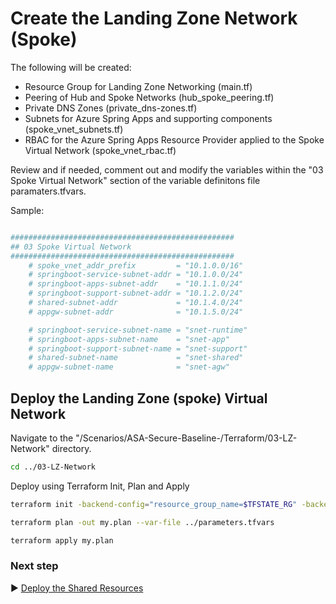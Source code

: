 # Create the Landing Zone Network (Spoke)

The following will be created:
* Resource Group for Landing Zone Networking (main.tf)
* Peering of Hub and Spoke Networks (hub_spoke_peering.tf)
* Private DNS Zones (private_dns-zones.tf)
* Subnets for Azure Spring Apps and supporting components (spoke_vnet_subnets.tf)
* RBAC for the Azure Spring Apps Resource Provider applied to the Spoke Virtual Network (spoke_vnet_rbac.tf)

Review and if needed, comment out and modify the variables within the "03 Spoke Virtual Network" section of the variable definitons file paramaters.tfvars. 

Sample:

```bash

##################################################
## 03 Spoke Virtual Network
##################################################
    # spoke_vnet_addr_prefix         = "10.1.0.0/16"
    # springboot-service-subnet-addr = "10.1.0.0/24"
    # springboot-apps-subnet-addr    = "10.1.1.0/24"
    # springboot-support-subnet-addr = "10.1.2.0/24"
    # shared-subnet-addr             = "10.1.4.0/24"
    # appgw-subnet-addr              = "10.1.5.0/24"

    # springboot-service-subnet-name = "snet-runtime"
    # springboot-apps-subnet-name    = "snet-app"
    # springboot-support-subnet-name = "snet-support"
    # shared-subnet-name             = "snet-shared"
    # appgw-subnet-name              = "snet-agw"

```
## Deploy the Landing Zone (spoke) Virtual Network

Navigate to the "/Scenarios/ASA-Secure-Baseline-/Terraform/03-LZ-Network" directory. 

```bash
cd ../03-LZ-Network
```
Deploy using Terraform Init, Plan and Apply

```bash
terraform init -backend-config="resource_group_name=$TFSTATE_RG" -backend-config="storage_account_name=$STORAGEACCOUNTNAME" -backend-config="container_name=$CONTAINERNAME"
```

```bash
terraform plan -out my.plan --var-file ../parameters.tfvars
```

```bash
terraform apply my.plan
```

### Next step

:arrow_forward: [Deploy the Shared Resources](./04-LZ-SharedResources.md)
